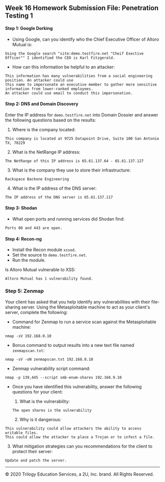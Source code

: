 ## Week 16 Homework Submission File: Penetration Testing 1

#### Step 1: Google Dorking


- Using Google, can you identify who the Chief Executive Officer of Altoro Mutual is:
```
Using the Google search "site:demo.testfire.net "Cheif Exective Officer"" I identified the CEO is Karl Fitzgerald.
```

- How can this information be helpful to an attacker:
```
This information has many vulnerabilities from a social engineering position. An attacker could use 
this name to impersonate an executive member to gather more sensitive information from lower-ranked employees.  
An attacker could use email to conduct this impersonation.
```

#### Step 2: DNS and Domain Discovery

Enter the IP address for `demo.testfire.net` into Domain Dossier and answer the following questions based on the results:

  1. Where is the company located: 
  ```
  This company is located at 9725 Datapoint Drive, Suite 100 San Antonio TX, 78229
  ```

  2. What is the NetRange IP address:
  ```
  The NetRange of this IP address is 65.61.137.64 - 65.61.137.127
  ```

  3. What is the company they use to store their infrastructure:
  ```
  Rackspace Backone Engineering
  ```

  4. What is the IP address of the DNS server:
  ```
  The IP address of the DNS server is 65.61.137.117
  ```

#### Step 3: Shodan

- What open ports and running services did Shodan find:
```
Ports 80 and 443 are open.
```

#### Step 4: Recon-ng

- Install the Recon module `xssed`. 
- Set the source to `demo.testfire.net`. 
- Run the module. 

Is Altoro Mutual vulnerable to XSS: 
```
Altoro Mutual has 1 vulnerability found.
```

### Step 5: Zenmap

Your client has asked that you help identify any vulnerabilities with their file-sharing server. Using the Metasploitable machine to act as your client's server, complete the following:

- Command for Zenmap to run a service scan against the Metasploitable machine: 
```
nmap -sV 192.168.0.10
```
 
- Bonus command to output results into a new text file named `zenmapscan.txt`:
```
nmap -sV -oN zenmapscan.txt 192.168.0.10
```

- Zenmap vulnerability script command:
```
nmap -p 139,445 --script smb-enum-shares 192.168.9.10
```

- Once you have identified this vulnerability, answer the following questions for your client:
  1. What is the vulnerability:
  ```
  The open shares is the vulnerability
  ```

  2. Why is it dangerous:
```
This vulnerability could allow attackers the ability to access writable files. 
This could allow the attacker to place a Trojan or to infect a file.
```
  3. What mitigation strategies can you recommendations for the client to protect their server:
```
Update and patch the server.
```
---
© 2020 Trilogy Education Services, a 2U, Inc. brand. All Rights Reserved.  
